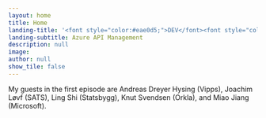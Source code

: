 ```yaml
---
layout: home
title: Home
landing-title: '<font style="color:#eae0d5;">DEV</font><font style="color:#C6AC8F;">REAL</font> Episode #1'
landing-subtitle: Azure API Management
description: null
image: 
author: null
show_tile: false
---
```


My guests in the first episode are Andreas Dreyer Hysing (Vipps), Joachim Løvf (SATS), Ling Shi (Statsbygg), Knut Svendsen (Orkla), and Miao Jiang (Microsoft). 